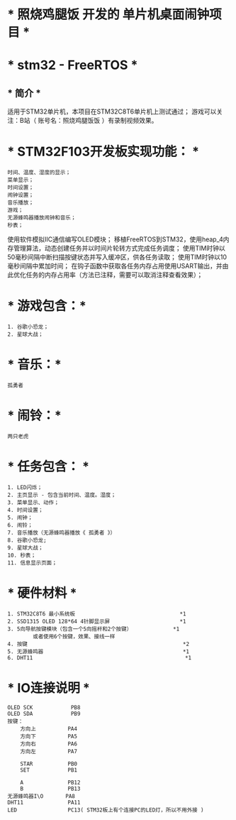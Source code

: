 <!--
 * @Author: Jchen
 * @Date: 2024-10-27 16:36:32
 * @LastEditors: Jchen
 * @LastEditTime: 2024-10-27 18:51:54
 * @Description: 
 * @FilePath: \DesktopAlarmClockd:\Embedded\Git\DesktopAlarmClock\Readme.md
-->
#       * 照烧鸡腿饭 开发的 单片机桌面闹钟项目 *
#       * stm32 - FreeRTOS *
##      * 简介 *

适用于STM32单片机，本项目在STM32C8T6单片机上测试通过；
游戏可以关注：B站（ 账号名：照烧鸡腿饭饭 ）有录制视频效果。

# * STM32F103开发板实现功能： *
    时间、温度、湿度的显示；
    菜单显示；
    时间设置；
    闹钟设置；
    音乐播放；
    游戏；
    无源蜂鸣器播放闹钟和音乐；
    秒表；

使用软件模拟IIC通信编写OLED模块；
    移植FreeRTOS到STM32，使用heap_4内存管理算法，动态创建任务并以时间片轮转方式完成任务调度；
    使用TIM时钟以50毫秒间隔中断扫描按键状态并写入缓冲区，供各任务读取；
    使用TIM时钟以10毫秒间隔中累加时间；
    在钩子函数中获取各任务内存占用使用USART输出，并由此优化任务的内存占用率（方法已注释，需要可以取消注释查看效果）；

# * 游戏包含：*
    1. 谷歌小恐龙；
    2. 星球大战；

# * 音乐：*
    孤勇者

# * 闹铃：*
    两只老虎

#  * 任务包含： *
    1. LED闪烁；
    2. 主页显示 - 包含当前时间、温度。湿度；
    3. 菜单显示、动作；
    4. 时间设置；
    5. 闹钟；
    6. 闹铃；
    7. 音乐播放（无源蜂鸣器播放《 孤勇者 》）
    8. 谷歌小恐龙;
    9. 星球大战；
    10. 秒表；
    11. 信息显示页面；

# * 硬件材料 *
    1. STM32C8T6 最小系统板                                 *1
    2. SSD1315 OLED 128*64 4针脚显示屏                      *1
    3. 5向导航按键模块（包含一个5向摇杆和2个按键）             *1
            或者使用6个按键，效果、接线一样
    4. 按键                                                 *2
    5. 无源蜂鸣器                                            *1
    6. DHT11                                                *1

# * IO连接说明 *
    OLED SCK            PB8
    OLED SDA            PB9
    按键：
        方向上          PA4
        方向下          PA5
        方向右          PA6
        方向左          PA7

        STAR           PB0
        SET            PB1

        A              PB12
        B              PB13
    无源蜂鸣器I\O       PA8
    DHT11              PA11
    LED                PC13( STM32板上有个连接PC的LED灯，所以不用外接 )



